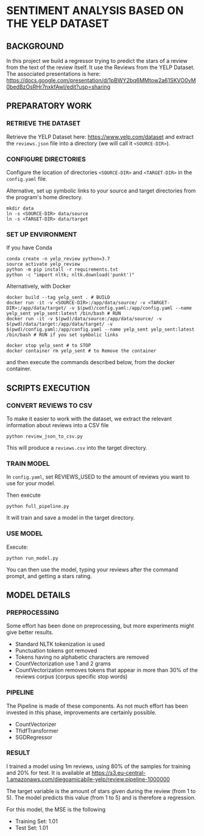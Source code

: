 # SENTIMENT ANALYSIS BASED ON THE YELP DATASET

## BACKGROUND

In this project we build a regressor trying to predict the stars of a review from the text of the review itself.
It use the Reviews from the YELP Dataset.
The associated presentations is here: https://docs.google.com/presentation/d/1pBWY2bq6MMtow2a61SKVO0yM0bedBzOsRHr7nxkfAwI/edit?usp=sharing

## PREPARATORY WORK

### RETRIEVE THE DATASET

Retrieve the YELP Dataset here: https://www.yelp.com/dataset and extract the `reviews.json` file into a directory (we will call it `<SOURCE-DIR>`).

### CONFIGURE DIRECTORIES 

Configure the location of directories `<SOURCE-DIR>` and `<TARGET-DIR>` in the `config.yaml` file. 

Alternative, set up symbolic links to your source and target directories from the program's home directory.

```
mkdir data
ln -s <SOURCE-DIR> data/source
ln -s <TARGET-DIR> data/target
```



### SET UP ENVIRONMENT

If you have Conda 

```
conda create -n yelp_review python=3.7
source activate yelp_review 
python -m pip install -r requirements.txt
python -c "import nltk; nltk.download('punkt')"
```

Alternatively, with Docker

```
docker build --tag yelp_sent . # BUILD
docker run -it -v <SOURCE-DIR>:/app/data/source/ -v <TARGET-DIR>:/app/data/target/ -v $(pwd)/config.yaml:/app/config.yaml --name yelp_sent yelp_sent:latest /bin/bash # RUN
docker run -it -v $(pwd)/data/source:/app/data/source/ -v $(pwd)/data/target:/app/data/target/ -v $(pwd)/config.yaml:/app/config.yaml --name yelp_sent yelp_sent:latest /bin/bash # RUN if you set symbolic links

docker stop yelp_sent # to STOP
docker container rm yelp_sent # to Remove the container

```



and then execute the commands described below, from the docker container.

## SCRIPTS EXECUTION

### CONVERT REVIEWS TO CSV

To make it easier to work with the dataset, we extract the relevant information about reviews into a CSV file

`python review_json_to_csv.py`

This will produce a `reviews.csv` into the target directory. 

### TRAIN MODEL

In `config.yaml`, set REVIEWS_USED to the amount of reviews you want to use for your model.

Then execute

`python full_pipeline.py`

It will train and save a model in the target directory.

### USE MODEL

Execute:

`python run_model.py`

You can then use the model, typing your reviews after the command prompt, and getting a stars rating.



## MODEL DETAILS

### PREPROCESSING

Some effort has been done on preprocessing, but more experiments might give better results. 

- Standard NLTK tokenization is used
- Punctuation tokens got removed
- Tokens having no alphabetic characters are removed
- CountVectorization use 1 and 2 grams
- CountVectorization removes tokens that appear in more than 30% of the reviews corpus (corpus specific stop words)

### PIPELINE

The Pipeline is made of these components. As not much effort has been invested in this phase, improvements are certainly possible.

- CountVectorizer
- TfidfTransformer
- SGDRegressor

### RESULT

I trained a model using 1m reviews, using 80% of the samples for training and 20% for test. It is available at https://s3.eu-central-1.amazonaws.com/diegoamicabile-yelp/review.pipeline-1000000

The target variable is the amount of stars given during the review (from 1 to 5). The model predicts this value (from 1 to 5) and is therefore a regression.

For this model, the MSE is the following

- Training Set: 1.01
- Test Set: 1.01
